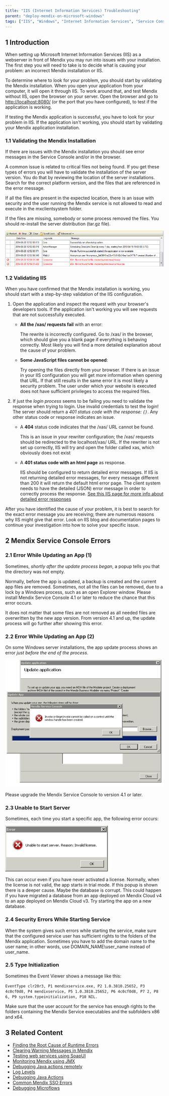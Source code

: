 ```yaml
---
title: "IIS (Internet Information Services) Troubleshooting"
parent: "deploy-mendix-on-microsoft-windows"
tags: ["IIS", "Windows", "Internet Information Services", "Service Console"]
---
```


## 1 Introduction

When setting up Microsoft Internet Information Services (IIS) as a webserver in front of Mendix you may run into issues with your installation. The first step you will need to take is to decide what is causing your problem: an incorrect Mendix installation or IIS.

To determine where to look for your problem, you should start by validating the Mendix installation. When you open your application from your computer, it will open it through IIS. To work around that, and test Mendix without IIS, open the browser on your server. Open the browser and go to [http://localhost:8080/](http://localhost:8080/) (or the port that you have configured), to test if the application is working.

If testing the Mendix application is successful, you have to look for your problem in IIS. If the application isn't working, you should start by validating your Mendix application installation.

### 1.1 Validating the Mendix Installation

If there are issues with the Mendix installation you should see error messages in the Service Console and/or in the browser.

A common issue is related to critical files not being found. If you get these types of errors you will have to validate the installation of the server version. You do that by reviewing the location of the server installations. Search for the correct platform version, and the files that are referenced in the error message.

If all the files are present in the expected location, there is an issue with security and the user running the Mendix service is not allowed to read and execute in the mxclientsystem folder.

If the files are missing, somebody or some process removed the files. You should re-install the server distribution (tar.gz file).

![](attachments/troubleshooting-iis/18580723.png)

### 1.2 Validating IIS

When you have confirmed that the Mendix installation is working, you should start with a step-by-step validation of the IIS configuration.

1. Open the application and inspect the request with your browser's developers tools. If the application isn't working you will see requests that are not successfully executed.

    *   **All the /xas/ requests fail** with an error:

        The rewrite is incorrectly configured. Go to /xas/ in the browser, which should give you a blank page if everything is behaving correctly. Most likely you will find a more detailed explanation about the cause of your problem.
  
    *   **Some JavaScript files cannot be opened**:

        Try opening the files directly from your browser. If there is an issue in your IIS configuration you will get more information when opening that URL. If that still results in the same error it is most likely a security problem. The user under which your website is executed does not have sufficient privileges to access the required files. 

2.  If just the *login process* seems to be failing you need to validate the response when trying to login. Use invalid credentials to test the login! The server should return a *401 status code with the response: `{}`*. Any other status code or response indicates an issue.

    *   A **404** status code indicates that the /xas/ URL cannot be found.
    
        This is an issue in your rewriter configuration; the /xas/ requests should be redirected to the localhost/xas/ URL. If the rewriter is not set up correctly, IIS will try and open the folder called xas, which obviously does not exist

    *   A **401 status code with an html page** as response.
    
        IIS should be configured to return detailed error messages. If IIS is not returning detailed error messages, for every message different than 200 it will return the default html error page. The client system needs to have the detailed (JSON) error message in order to correctly process the response. [See this IIS page for more info about detailed error responses](https://support.microsoft.com/en-ca/help/943891)

After you have identified the cause of your problem, it is best to search for the exact error message you are receiving; there are numerous reasons why IIS might give that error. Look on IIS blog and documentation pages to continue your investigation into how to solve your specific issue.

## 2 Mendix Service Console Errors

### 2.1 Error While Updating an App (1)

Sometimes, *shortly after the update process began*, a popup tells you that the directory was not empty.

Normally, before the app is updated, a backup is created and the current app files are removed. Sometimes, not all the files can be removed, due to a lock by a Windows process, such as an open Explorer window. Please install Mendix Service Console 4.1 or later to reduce the chance that this error occurs.

It does not matter that some files are not removed as all needed files are overwritten by the new app version. From version 4.1 and up, the update process will go further after showing this error.

### 2.2 Error While Updating an App (2)

On some Windows server installations, the app update process shows an error *just before the end of the process*.

![](attachments/troubleshooting-iis/18580725.png)

Please upgrade the Mendix Service Console to version 4.1 or later.

### 2.3 Unable to Start Server

Sometimes, each time you start a specific app, the following error occurs:

![](attachments/troubleshooting-iis/18580724.png)

This can occur even if you have never activated a license. Normally, when the license is not valid, the app starts in trial mode. If this popup is shown there is a deeper cause. Maybe the database is corrupt. This could happen if you have migrated a database from an app deployed on Mendix Cloud v4 to an app deployed on Mendix Cloud v3. Try starting the app on a new database.

### 2.4 Security Errors While Starting Service

When the system gives such errors while starting the service, make sure that the configured service user has sufficient rights to the folders of the Mendix application. Sometimes you have to add the domain name to the user name; in other words, use DOMAIN_NAME\user_name instead of user_name.

### 2.5 Type Initialization

Sometimes the Event Viewer shows a message like this:

`EventType clr20r3, P1 mendixservice.exe, P2 1.0.3810.25652, P3 4c0cf0d8, P4 mendixservice, P5 1.0.3810.25652, P6 4c0cf0d8, P7 2, P8 6, P9 system.typeinitialization, P10 NIL.`

Make sure that the user account for the service has enough rights to the folders containing the Mendix Service executables and the subfolders x86 and x64.

## 3 Related Content

*   [Finding the Root Cause of Runtime Errors](/howto/monitoring-troubleshooting/finding-the-root-cause-of-runtime-errors)
*   [Clearing Warning Messages in Mendix](/howto/monitoring-troubleshooting/clear-warning-messages)
*   [Testing web services using SoapUI](/howto/testing/testing-web-services-using-soapui)
*   [Monitoring Mendix using JMX](/howto/monitoring-troubleshooting/monitoring-mendix-using-jmx)
*   [Debugging Java actions remotely](/howto/monitoring-troubleshooting/debug-java-actions-remotely)
*   [Log Levels](/howto/monitoring-troubleshooting/log-levels)
*   [Debugging Java Actions](/howto/monitoring-troubleshooting/debug-java-actions)
*   [Common Mendix SSO Errors](/howto/monitoring-troubleshooting/handle-common-mendix-sso-errors)
*   [Debugging Microflows](/howto/monitoring-troubleshooting/debug-microflows)
